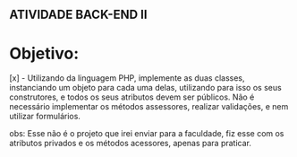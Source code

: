 ## ATIVIDADE BACK-END II

# Objetivo:
[x] - Utilizando da linguagem PHP, implemente as duas classes, instanciando um objeto para cada uma delas, utilizando para isso os seus construtores, e todos os seus atributos devem ser públicos. Não é necessário implementar os métodos assessores, realizar validações, e nem utilizar formulários.

obs: Esse não é o projeto que irei enviar para a faculdade, fiz esse com os atributos privados e os métodos acessores, apenas para praticar.
